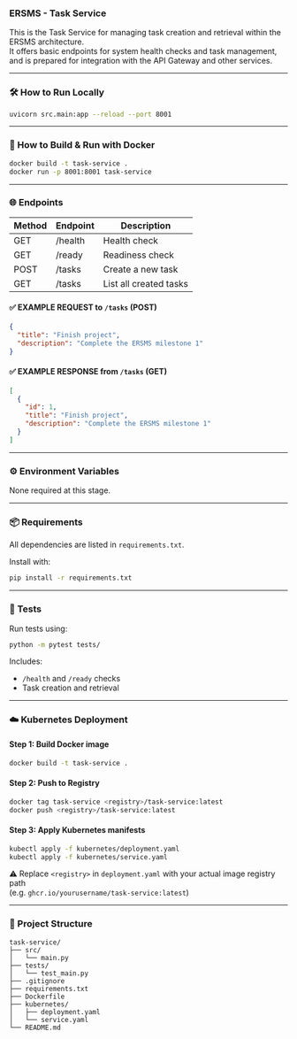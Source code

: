 ### ERSMS - Task Service

This is the Task Service for managing task creation and retrieval within the ERSMS architecture.  
It offers basic endpoints for system health checks and task management, and is prepared for integration with the API Gateway and other services.

---

### 🛠 How to Run Locally

```bash
uvicorn src.main:app --reload --port 8001
```

---

### 🐳 How to Build & Run with Docker

```bash
docker build -t task-service .
docker run -p 8001:8001 task-service
```

---

### 🌐 Endpoints

| Method | Endpoint     | Description             |
|--------|--------------|-------------------------|
| GET    | /health      | Health check            |
| GET    | /ready       | Readiness check         |
| POST   | /tasks       | Create a new task       |
| GET    | /tasks       | List all created tasks  |

#### ✅ EXAMPLE REQUEST to `/tasks` (POST)

```json
{
  "title": "Finish project",
  "description": "Complete the ERSMS milestone 1"
}
```

#### ✅ EXAMPLE RESPONSE from `/tasks` (GET)

```json
[
  {
    "id": 1,
    "title": "Finish project",
    "description": "Complete the ERSMS milestone 1"
  }
]
```

---

### ⚙️ Environment Variables

None required at this stage.

---

### 📦 Requirements

All dependencies are listed in `requirements.txt`.

Install with:

```bash
pip install -r requirements.txt
```

---

### 🧪 Tests

Run tests using:

```bash
python -m pytest tests/
```

Includes:
- `/health` and `/ready` checks
- Task creation and retrieval

---

### ☁️ Kubernetes Deployment

#### Step 1: Build Docker image

```bash
docker build -t task-service .
```

#### Step 2: Push to Registry

```bash
docker tag task-service <registry>/task-service:latest
docker push <registry>/task-service:latest
```

#### Step 3: Apply Kubernetes manifests

```bash
kubectl apply -f kubernetes/deployment.yaml
kubectl apply -f kubernetes/service.yaml
```

⚠️ Replace `<registry>` in `deployment.yaml` with your actual image registry path  
(e.g. `ghcr.io/yourusername/task-service:latest`)

---

### 📁 Project Structure

```
task-service/
├── src/
│   └── main.py
├── tests/
│   └── test_main.py
├── .gitignore
├── requirements.txt
├── Dockerfile
├── kubernetes/
│   ├── deployment.yaml
│   └── service.yaml
└── README.md
```
